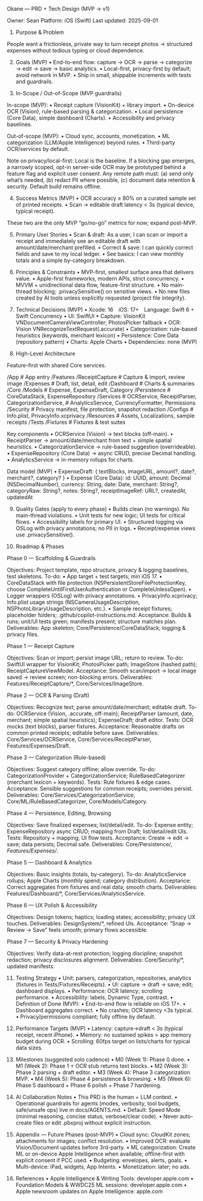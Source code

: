Okane — PRD + Tech Design (MVP → v1)

Owner: Sean
Platform: iOS (Swift)
Last updated: 2025-09-01

1) Purpose & Problem

People want a frictionless, private way to turn receipt photos → structured expenses without tedious typing or cloud dependence.

2) Goals (MVP)
 • End-to-end flow: capture → OCR → parse → categorize → edit → save → basic analytics.
 • Local-first, privacy-first by default; avoid network in MVP.
 • Ship in small, shippable increments with tests and guardrails.

3) In-Scope / Out-of-Scope (MVP guardrails)

In-scope (MVP):
 • Receipt capture (VisionKit) + library import.
 • On-device OCR (Vision), rule-based parsing & categorization.
 • Local persistence (Core Data), simple dashboard (Charts).
 • Accessibility and privacy baselines.

Out-of-scope (MVP):
 • Cloud sync, accounts, monetization.
 • ML categorization (LLM/Apple Intelligence) beyond rules.
 • Third-party OCR/services by default.

Note on privacy/local-first: Local is the baseline. If a blocking gap emerges, a narrowly scoped, opt-in server-side OCR may be prototyped behind a feature flag and explicit user consent. Any remote path must: (a) send only what’s needed, (b) redact PII where possible, (c) document data retention & security. Default build remains offline.

4) Success Metrics (MVP)
 • OCR accuracy ≥ 80% on a curated sample set of printed receipts.
 • Scan → editable draft latency < 3s (typical device, typical receipt).

These two are the only MVP “go/no-go” metrics for now; expand post-MVP.

5) Primary User Stories
 • Scan & draft: As a user, I can scan or import a receipt and immediately see an editable draft with amount/date/merchant prefilled.
 • Correct & save: I can quickly correct fields and save to my local ledger.
 • See basics: I can view monthly totals and a simple by-category breakdown.

6) Principles & Constraints
 • MVP-first, smallest surface area that delivers value.
 • Apple-first frameworks, modern APIs, strict concurrency.
 • MVVM + unidirectional data flow, feature-first structure.
 • No main-thread blocking; .privacySensitive() on sensitive views.
 • No new files created by AI tools unless explicitly requested (project file integrity).

7) Technical Decisions (MVP)
 • Xcode: 16 iOS: 17+ Language: Swift 6 + Swift Concurrency
 • UI: SwiftUI
 • Capture: VisionKit VNDocumentCameraViewController; PhotosPicker fallback
 • OCR: Vision VNRecognizeTextRequest(.accurate)
 • Categorization: rule-based heuristics (keywords, merchant lexicon)
 • Persistence: Core Data (repository pattern)
 • Charts: Apple Charts
 • Dependencies: none (MVP)

8) High-Level Architecture

Feature-first with shared Core services.

/App                      # App entry
/Features
  /ReceiptCapture         # Capture & import, review image
  /Expenses               # Draft, list, detail, edit
  /Dashboard              # Charts & summaries
/Core
  /Models                 # Expense, ExpenseDraft, Category
  /Persistence            # CoreDataStack, ExpenseRepository
  /Services               # OCRService, ReceiptParser, CategorizationService,
                          # AnalyticsService, CurrencyFormatter, Permissions
  /Security               # Privacy manifest, file protection, snapshot redaction
/Configs                  # Info.plist, PrivacyInfo.xcprivacy
/Resources                # Assets, Localizations, sample receipts
/Tests
  /Fixtures               # Fixtures & test suites

Key components
 • OCRService (Vision) → text blocks (off-main).
 • ReceiptParser → amount/date/merchant from text + simple spatial heuristics.
 • CategorizationService → rule-based suggestion (overrideable).
 • ExpenseRepository (Core Data) → async CRUD, precise Decimal handling.
 • AnalyticsService → in-memory rollups for charts.

Data model (MVP)
 • ExpenseDraft: { textBlocks, imageURL, amount?, date?, merchant?, category? }
 • Expense (Core Data):
id: UUID, amount: Decimal (NSDecimalNumber), currency: String,
date: Date, merchant: String?, categoryRaw: String?, notes: String?,
receiptImageRef: URL?, createdAt, updatedAt

9) Quality Gates (apply to every phase)
 • Builds clean (no warnings). No main-thread violations.
 • Unit tests for new logic; UI tests for critical flows.
 • Accessibility labels for primary UI.
 • Structured logging via OSLog with privacy annotations; no PII in logs.
 • Receipt/expense views use .privacySensitive().

10) Roadmap & Phases

Phase 0 — Scaffolding & Guardrails

Objectives: Project template, repo structure, privacy & logging baselines, test skeletons.
To-do:
 • App target + test targets; min iOS 17.
 • CoreDataStack with file protection (NSPersistentStoreFileProtectionKey, choose CompleteUntilFirstUserAuthentication or CompleteUnlessOpen).
 • Logger wrappers (OSLog) with privacy annotations.
 • PrivacyInfo.xcprivacy; Info.plist usage strings (NSCameraUsageDescription, NSPhotoLibraryUsageDescription, etc.).
 • Sample receipt fixtures; placeholder folders; .github/copilot-instructions.md.
Acceptance: Builds & runs; unit/UI tests green; manifests present; structure matches plan.
Deliverables: App skeleton; Core/Persistence/CoreDataStack; logging & privacy files.

Phase 1 — Receipt Capture

Objectives: Scan or import; persist image URL; return to review.
To-do: SwiftUI wrapper for VisionKit; PhotosPicker path; ImageStore (hashed path); ReceiptCaptureViewModel.
Acceptance: Smooth scan/import → local image saved → review screen; non-blocking errors.
Deliverables: Features/ReceiptCapture/*, Core/Services/ImageStore.

Phase 2 — OCR & Parsing (Draft)

Objectives: Recognize text; parse amount/date/merchant; editable draft.
To-do: OCRService (Vision, .accurate, off-main); ReceiptParser (amount, date, merchant; simple spatial heuristics); ExpenseDraft; draft editor.
Tests: OCR mocks (text blocks), parser fixtures.
Acceptance: Reasonable drafts on common printed receipts; editable before save.
Deliverables: Core/Services/OCRService, Core/Services/ReceiptParser, Features/Expenses/Draft.

Phase 3 — Categorization (Rule-based)

Objectives: Suggest category offline; allow override.
To-do: CategorizationProvider + CategorizationService; RuleBasedCategorizer (merchant lexicon + keywords).
Tests: Rule fixtures & edge cases.
Acceptance: Sensible suggestions for common receipts; overrides persist.
Deliverables: Core/Services/CategorizationService, Core/ML/RuleBasedCategorizer, Core/Models/Category.

Phase 4 — Persistence, Editing, Browsing

Objectives: Save finalized expenses; list/detail/edit.
To-do: Expense entity; ExpenseRepository async CRUD; mapping from Draft; list/detail/edit UIs.
Tests: Repository + mapping; UI flow tests.
Acceptance: Create → edit → save; data persists; Decimal safe.
Deliverables: Core/Persistence/*, Features/Expenses/*.

Phase 5 — Dashboard & Analytics

Objectives: Basic insights (totals, by-category).
To-do: AnalyticsService rollups; Apple Charts (monthly spend; category distribution).
Acceptance: Correct aggregates from fixtures and real data; smooth charts.
Deliverables: Features/Dashboard/*, Core/Services/AnalyticsService.

Phase 6 — UX Polish & Accessibility

Objectives: Design tokens; haptics; loading states; accessibility; privacy UX touches.
Deliverables: DesignSystem/*, refined UIs.
Acceptance: “Snap → Review → Save” feels smooth; primary flows accessible.

Phase 7 — Security & Privacy Hardening

Objectives: Verify data-at-rest protection; logging discipline; snapshot redaction; privacy disclosures alignment.
Deliverables: Core/Security/*, updated manifests.

11) Testing Strategy
 • Unit: parsers, categorization, repositories, analytics (fixtures in Tests/Fixtures/Receipts).
 • UI: capture → draft → save; edit; dashboard displays.
 • Performance: OCR latency; scrolling performance.
 • Accessibility: labels, Dynamic Type, contrast.
 • Definition of Done (MVP):
 • End-to-end flow is reliable on iOS 17+.
 • Dashboard aggregates correct.
 • No crashes; OCR latency <3s typical.
 • Privacy/permissions compliant; fully offline by default.

12) Performance Targets (MVP)
 • Latency: capture→draft < 3s (typical receipt, recent iPhone).
 • Memory: no sustained spikes > app memory budget during OCR.
 • Scrolling: 60fps target on lists/charts for typical data sizes.

13) Milestones (suggested solo cadence)
 • M0 (Week 1): Phase 0 done.
 • M1 (Week 2): Phase 1 + OCR stub returns text blocks.
 • M2 (Week 3): Phase 2 parsing + draft editor.
 • M3 (Week 4): Phase 3 categorization MVP.
 • M4 (Week 5): Phase 4 persistence & browsing.
 • M5 (Week 6): Phase 5 dashboard + Phase 6 polish + Phase 7 hardening.

14) AI Collaboration Notes
 • This PRD is the human + LLM context.
 • Operational guardrails for agents (modes, verbosity, tool budgets, safe/unsafe ops) live in docs/AGENTS.md.
 • Default: Speed Mode (minimal reasoning, concise status, verbose/clear code).
 • Never auto-create files or edit .pbxproj without explicit instruction.

15) Appendix — Future Phases (post-MVP)
 • Cloud sync: CloudKit zones; attachments for images; conflict resolution.
 • Improved OCR: evaluate Vision/Document updates before 3rd-party.
 • ML categorization: Create ML or on-device Apple Intelligence when available; offline-first with explicit consent if PCC used.
 • Budgeting: envelopes, alerts, goals.
 • Multi-device: iPad, widgets, App Intents.
 • Monetization: later; no ads.

16) References
 • Apple Intelligence & Writing Tools: developer.apple.com
 • Foundation Models & WWDC25 ML sessions: developer.apple.com
 • Apple newsroom updates on Apple Intelligence: apple.com
